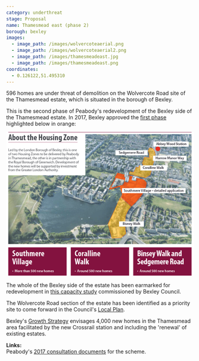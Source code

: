 ```yaml
---
category: underthreat
stage: Proposal
name: Thamesmead east (phase 2) 
borough: bexley
images:
  - image_path: /images/wolvercoteaerial.png
  - image_path: /images/wolvercoteaerial2.png
  - image_path: /images/thamesmeadeast.jpg
  - image_path: /images/thamesmeadeast.png
coordinates: 
  - 0.126122,51.495310
---
```

596 homes are under threat of demolition on the Wolvercote Road site of the Thamesmead estate, which is situated in the borough of Bexley.

This is the second phase of Peabody's redevelopment of the Bexley side of the Thamesmead estate. In 2017, Bexley approved the [first phase](/estates/bexley/thamesmeadsouth) highlighted below in orange:

<img src="/images/thamemeadsouthphase1.png" class="img-fluid rounded img-thumbnail">

The whole of the Bexley side of the estate has been earmarked for redevelopment in [this capacity study](https://www.bexley.gov.uk/sites/bexley-cms/files/2017-11/London-Borough-of-Bexley-DIFS-Higher-Growth-Report.pdf) commissioned by Bexley Council. 

The Wolvercote Road section of the estate has been identified as a priority site to come forward in the Council's [Local Plan](https://www.bexley.gov.uk/sites/bexley-cms/files/2017-11/London-Borough-of-Bexley-DIFS-Higher-Growth-Report.pdf).

Bexley's [Growth Strategy](https://www.bexley.gov.uk/sites/default/files/2018-02/Bexley-Growth-Strategy.pdf) envisages 4,000 new homes in the Thamesmead area facilitated by the new Crossrail station and including the 'renewal' of existing estates.

__Links:__  
Peabody's [2017 consultation documents](https://www.thamesmeadnow.org.uk/media/1726/wolvercote_road_next_steps.pdf) for the scheme.

